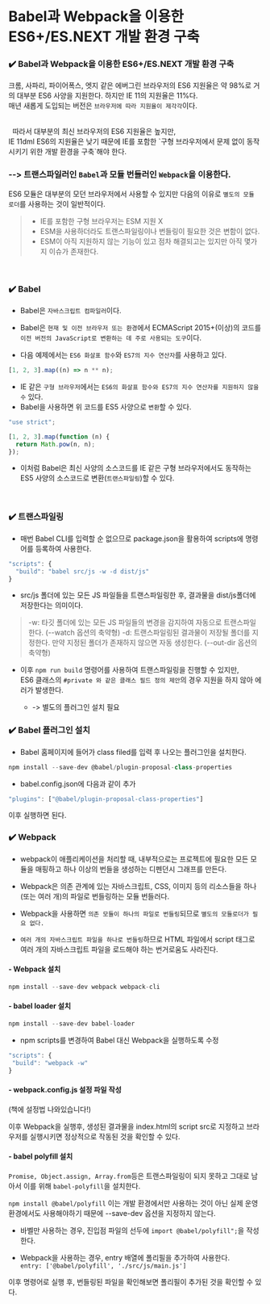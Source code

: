 # Babel과 Webpack을 이용한 ES6+/ES.NEXT 개발 환경 구축

### ✔️ Babel과 Webpack을 이용한 ES6+/ES.NEXT 개발 환경 구축

크롬, 사파리, 파이어폭스, 엣지 같은 에버그린 브라우저의 ES6 지원율은 약 98%로 거의 대부분
ES6 사양을 지원한다. 하지만 IE 11의 지원율은 11%다. <br>
매년 새롭게 도입되는 버전은
`브라우저에 따라 지원율이 제각각`이다.

<br>
 
따라서 대부분의 최신 브라우저의 ES6 지원율은 높지만,<br>
IE 11dml ES6의 지원율은 낮기 때문에 IE를 포함한 `구형 브라우저에서 문제 없이 동작시키기 위한 개발 환경을 구축`해야 한다.

### --> 트랜스파일러인 `Babel`과 모듈 번들러인 `Webpack`을 이용한다.<br>

ES6 모듈은 대부분의 모던 브라우저에서 사용할 수 있지만 다음의 이유로 `별도의 모듈 로더`를 사용하는 것이 일반적이다.

> - IE를 포함한 구형 브라우저는 ESM 지원 X <br>
> - ESM을 사용하더라도 트랜스파일링이나 번들링이 필요한 것은 변함이 없다.<br>
> - ESM이 아직 지원하지 않는 기능이 있고 점차 해결되고는 있지만 아직 몇가지 이슈가 존재한다.

<br>

### ✔️ Babel

- Babel은 `자바스크립트 컴파일러`이다.<br>
- Babel은 `현재 및 이전 브라우저 또는 환경`에서 ECMAScript 2015+(이상)의 코드를 `이전 버전의 JavaScript로 변환하는 데 주로 사용되는 도구`이다.

- 다음 예제에서는 `ES6 화살표 함수`와 `ES7의 지수 연산자`를 사용하고 있다.

```jsx
[1, 2, 3].map((n) => n ** n);
```

- IE 같은 `구형 브라우저`에서는 `ES6의 화살표 함수와 ES7의 지수 연산자를 지원하지 않을 수` 있다.<br>
- Babel을 사용하면 위 코드를 ES5 사양으로 `변환`할 수 있다.

```jsx
"use strict";

[1, 2, 3].map(function (n) {
  return Math.pow(n, n);
});
```

- 이처럼 Babel은 최신 사양의 소스코드를 IE 같은 구형 브라우저에서도 동작하는 ES5 사양의 소스코드로 변환(`트랜스파일링`)할 수 있다.

<br>

### ✔️ 트랜스파일링

- 매번 Babel CLI를 입력할 순 없으므로 package.json을 활용하여 scripts에 명령어를 등록하여 사용한다.

```jsx
"scripts": {
  "build": "babel src/js -w -d dist/js"
}
```

- src/js 폴더에 있는 모든 JS 파일들을 트랜스파일링한 후, 결과물을 dist/js폴더에 저장한다는 의미이다.

> -w: 타깃 폴더에 있는 모든 JS 파일들의 변경을 감지하여 자동으로 트랜스파일한다. (--watch 옵션의 축약형)
> -d: 트랜스파일링된 결과물이 저장될 폴더를 지정한다. 만약 지정된 폴더가 존재하지 않으면 자동 생성한다. (--out-dir 옵션의 축약형)

- 이후 `npm run build` 명령어를 사용하여 트랜스파일링을 진행할 수 있지만, <br>
  ES6 클래스의 `#private 와 같은 클래스 필드 정의 제안`의 경우 지원을 하지 않아 에러가 발생한다.

  - -> 별도의 플러그인 설치 필요

### ✔️ Babel 플러그인 설치

- Babel 홈페이지에 들어가 class filed를 입력 후 나오는 플러그인을 설치한다.

```jsx
npm install --save-dev @babel/plugin-proposal-class-properties
```

- babel.config.json에 다음과 같이 추가

```jsx
"plugins": ["@babel/plugin-proposal-class-properties"]
```

이후 실행하면 된다.

### ✔️ Webpack

- webpack이 애플리케이션을 처리할 때, 내부적으로는 프로젝트에 필요한 모든 모듈을 매핑하고 하나 이상의 번들을 생성하는 디펜던시 그래프를 만든다.

- Webpack은 의존 관계에 있는 자바스크립트, CSS, 이미지 등의 리소스들을 하나(또는 여러 개)의 파일로 번들링하는 모듈 번들러다.
- Webpack을 사용하면 `의존 모듈이 하나의 파일로 번들링`되므로 `별도의 모듈로더가 필요 없다.`
- `여러 개의 자바스크립트 파일을 하나로 번들링`하므로 HTML 파일에서 script 태그로 여러 개의 자바스크립트 파일을 로드해야 하는 번거로움도 사라진다.

#### - Webpack 설치

```jsx
npm install --save-dev webpack webpack-cli
```

#### - babel loader 설치

```jsx
npm install --save-dev babel-loader
```

- npm scripts를 변경하여 Babel 대신 Webpack을 실행하도록 수정

```jsx
"scripts": {
 "build": "webpack -w"
}
```

#### - webpack.config.js 설정 파일 작성

(책에 설정법 나와있습니다!)

이후 Webpack을 실행후, 생성된 결과물을 index.html의 script src로 지정하고 브라우저를 실행시키면 정상적으로 작동된 것을 확인할 수 있다.

#### - babel polyfill 설치

`Promise, Object.assign, Array.from`등은 트랜스파일링이 되지 못하고 그대로 남아서 이를 위해 `babel-polyfill`을 설치한다.

`npm install @babel/polyfill`
이는 개발 환경에서만 사용하는 것이 아닌 실제 운영 환경에서도 사용해야하기 때문에 --save-dev 옵션을 지정하지 않는다.

- 바벨만 사용하는 경우, 진입점 파일의 선두에 `import @babel/polyfill";`을 작성한다.

- Webpack을 사용하는 경우, entry 배열에 폴리필을 추가하여 사용한다. <br>
  `entry: ['@babel/polyfill', './src/js/main.js']`

이후 명령어로 실행 후, 번들링된 파일을 확인해보면 폴리필이 추가된 것을 확인할 수 있다.
